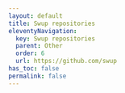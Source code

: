 ```yaml
---
layout: default
title: Swup repositories
eleventyNavigation:
  key: Swup repositories
  parent: Other
  order: 6
  url: https://github.com/swup
has_toc: false
permalink: false
---
```

